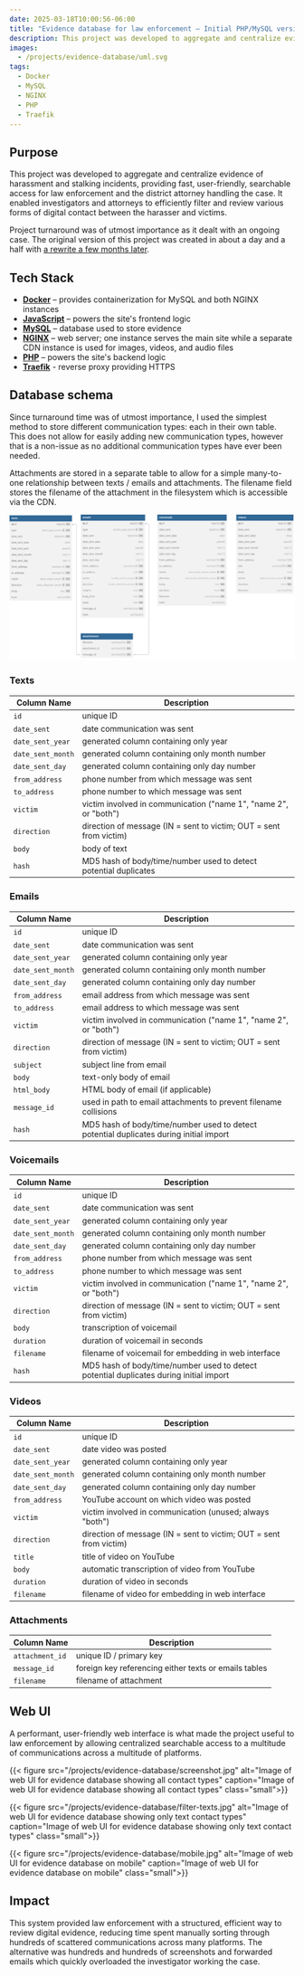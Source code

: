 ```yaml
---
date: 2025-03-18T10:00:56-06:00
title: "Evidence database for law enforcement – Initial PHP/MySQL version"
description: This project was developed to aggregate and centralize evidence of harassment and stalking incidents, providing fast, user-friendly, searchable access for law enforcement and district attorney.
images:
  - /projects/evidence-database/uml.svg
tags:
  - Docker
  - MySQL
  - NGINX
  - PHP
  - Traefik
---
```

## Purpose

This project was developed to aggregate and centralize evidence of harassment and stalking incidents, providing fast, user-friendly, searchable access for law enforcement and the district attorney handling the case. It enabled investigators and attorneys to efficiently filter and review various forms of digital contact between the harasser and victims.

Project turnaround was of utmost importance as it dealt with an ongoing case. The original version of this project was created in about a day and a half with [a rewrite a few months later](../evidence-database-rewrite/).

## Tech Stack

- [**Docker**](https://www.docker.com) – provides containerization for MySQL and both NGINX instances
- [**JavaScript**](https://www.javascript.com/) – powers the site's frontend logic
- [**MySQL**](https://www.mysql.com) – database used to store evidence
- [**NGINX**](https://nginx.org/) – web server; one instance serves the main site while a separate CDN instance is used for images, videos, and audio files
- [**PHP**](https://www.php.net) – powers the site's backend logic
- [**Traefik**](https://traefik.io/traefik/) - reverse proxy providing HTTPS

## Database schema

Since turnaround time was of utmost importance, I used the simplest method to store different communication types: each in their own table. This does not allow for easily adding new communication types, however that is a non-issue as no additional communication types have ever been needed.

Attachments are stored in a separate table to allow for a simple many-to-one relationship between texts / emails and attachments. The filename field stores the filename of the attachment in the filesystem which is accessible via the CDN.

![UML Diagram of database schema](uml.svg)

### Texts

| Column Name         | Description                                            |
|---------------------|--------------------------------------------------------|
| `id`              | unique ID                                              |
| `date_sent`       | date communication was sent                            |
| `date_sent_year`  | generated column containing only year                  |
| `date_sent_month` | generated column containing only month number          |
| `date_sent_day`   | generated column containing only day number            |
| `from_address`    | phone number from which message was sent               |
| `to_address`      | phone number to which message was sent                 |
| `victim`          | victim involved in communication ("name 1", "name 2", or "both") |
| `direction`       | direction of message (IN = sent to victim; OUT = sent from victim) |
| `body`            | body of text                                           |
| `hash`            | MD5 hash of body/time/number used to detect potential duplicates |

### Emails

| Column Name         | Description                                            |
|---------------------|--------------------------------------------------------|
| `id`              | unique ID                                              |
| `date_sent`       | date communication was sent                            |
| `date_sent_year`  | generated column containing only year                  |
| `date_sent_month` | generated column containing only month number          |
| `date_sent_day`   | generated column containing only day number            |
| `from_address`    | email address from which message was sent              |
| `to_address`      | email address to which message was sent                |
| `victim`          | victim involved in communication ("name 1", "name 2", or "both") |
| `direction`       | direction of message (IN = sent to victim; OUT = sent from victim) |
| `subject`         | subject line from email                                |
| `body`            | text-only body of email                                |
| `html_body`       | HTML body of email (if applicable)                     |
| `message_id`      | used in path to email attachments to prevent filename collisions |
| `hash`            | MD5 hash of body/time/number used to detect potential duplicates during initial import |

### Voicemails

| Column Name         | Description                                            |
|---------------------|--------------------------------------------------------|
| `id`              | unique ID                                              |
| `date_sent`       | date communication was sent                            |
| `date_sent_year`  | generated column containing only year                  |
| `date_sent_month` | generated column containing only month number          |
| `date_sent_day`   | generated column containing only day number            |
| `from_address`    | phone number from which message was sent               |
| `to_address`      | phone number to which message was sent                 |
| `victim`          | victim involved in communication ("name 1", "name 2", or "both") |
| `direction`       | direction of message (IN = sent to victim; OUT = sent from victim) |
| `body`            | transcription of voicemail                             |
| `duration`        | duration of voicemail in seconds                       |
| `filename`        | filename of voicemail for embedding in web interface   |
| `hash`            | MD5 hash of body/time/number used to detect potential duplicates during initial import |

### Videos

| Column Name         | Description                                            |
|---------------------|--------------------------------------------------------|
| `id`              | unique ID                                              |
| `date_sent`       | date video was posted                                  |
| `date_sent_year`  | generated column containing only year                  |
| `date_sent_month` | generated column containing only month number          |
| `date_sent_day`   | generated column containing only day number            |
| `from_address`    | YouTube account on which video was posted              |
| `victim`          | victim involved in communication (unused; always "both") |
| `direction`       | direction of message (IN = sent to victim; OUT = sent from victim) |
| `title`           | title of video on YouTube                              |
| `body`            | automatic transcription of video from YouTube          |
| `duration`        | duration of video in seconds                           |
| `filename`        | filename of video for embedding in web interface       |

### Attachments

| Column Name         | Description                                            |
|---------------------|--------------------------------------------------------|
| `attachment_id`   | unique ID / primary key                                |
| `message_id`      | foreign key referencing either texts or emails tables  |
| `filename`        | filename of attachment                                 |

## Web UI

A performant, user-friendly web interface is what made the project useful to law enforcement by allowing centralized searchable access to a multitude of communications across a multitude of platforms.

{{< figure src="/projects/evidence-database/screenshot.jpg" alt="Image of web UI for evidence database showing all contact types" caption="Image of web UI for evidence database showing all contact types" class="small">}}

{{< figure src="/projects/evidence-database/filter-texts.jpg" alt="Image of web UI for evidence database showing only text contact types" caption="Image of web UI for evidence database showing only text contact types" class="small">}}

{{< figure src="/projects/evidence-database/mobile.jpg" alt="Image of web UI for evidence database on mobile" caption="Image of web UI for evidence database on mobile" class="small">}}

## Impact

This system provided law enforcement with a structured, efficient way to review digital evidence, reducing time spent manually sorting through hundreds of scattered communications across many platforms. The alternative was hundreds and hundreds of screenshots and forwarded emails which quickly overloaded the investigator working the case.
